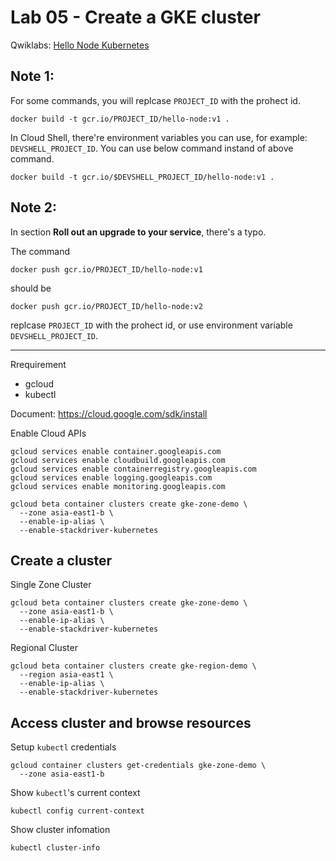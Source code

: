 # Lab 05 - Create a GKE cluster

Qwiklabs: [Hello Node Kubernetes](https://www.qwiklabs.com/focuses/564?parent=catalog)

## Note 1:

For some commands, you will replcase `PROJECT_ID` with the prohect id.

```
docker build -t gcr.io/PROJECT_ID/hello-node:v1 .
```

In Cloud Shell, there're environment variables you can use, for example: `DEVSHELL_PROJECT_ID`.
You can use below command instand of above command.

```
docker build -t gcr.io/$DEVSHELL_PROJECT_ID/hello-node:v1 .
```

## Note 2:

In section __Roll out an upgrade to your service__, there's a typo.

The command

```
docker push gcr.io/PROJECT_ID/hello-node:v1
```

should be

```
docker push gcr.io/PROJECT_ID/hello-node:v2
```

replcase `PROJECT_ID` with the prohect id, or use environment variable `DEVSHELL_PROJECT_ID`.

----

Rrequirement

* gcloud
* kubectl

Document: https://cloud.google.com/sdk/install

Enable Cloud APIs

```
gcloud services enable container.googleapis.com
gcloud services enable cloudbuild.googleapis.com
gcloud services enable containerregistry.googleapis.com
gcloud services enable logging.googleapis.com
gcloud services enable monitoring.googleapis.com
```

```
gcloud beta container clusters create gke-zone-demo \
  --zone asia-east1-b \
  --enable-ip-alias \
  --enable-stackdriver-kubernetes
```

## Create a cluster

Single Zone Cluster

```
gcloud beta container clusters create gke-zone-demo \
  --zone asia-east1-b \
  --enable-ip-alias \
  --enable-stackdriver-kubernetes
```

Regional Cluster

```
gcloud beta container clusters create gke-region-demo \
  --region asia-east1 \
  --enable-ip-alias \
  --enable-stackdriver-kubernetes
```

## Access cluster and browse resources

Setup `kubectl` credentials

```
gcloud container clusters get-credentials gke-zone-demo \
  --zone asia-east1-b
```

Show `kubectl`'s current context

```
kubectl config current-context
```

Show cluster infomation

```
kubectl cluster-info
```
